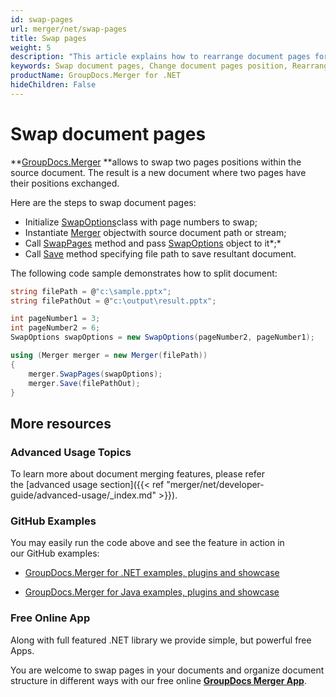 ```yaml
---
id: swap-pages
url: merger/net/swap-pages
title: Swap pages
weight: 5
description: "This article explains how to rearrange document pages for PDF, Word, Excel, PowerPoint and many other file types using GroupDocs.Merger for .NET."
keywords: Swap document pages, Change document pages position, Rearrange document pages, Swap PDF pages, Swap Word document pages, Swap Excel worksheets, Rearrange PDF pages
productName: GroupDocs.Merger for .NET
hideChildren: False
---
```

# Swap document pages

**[GroupDocs.Merger](https://products.groupdocs.com/merger/net) **allows to swap two pages positions within the source document. The result is a new document where two pages have their positions exchanged.

Here are the steps to swap document pages:

*   Initialize [SwapOptions](https://apireference.groupdocs.com/net/merger/groupdocs.merger.domain.options/swapoptions)class with page numbers to swap;
*   Instantiate [Merger](https://apireference.groupdocs.com/net/merger/groupdocs.merger/merger) objectwith source document path or stream;
*   Call [SwapPages](https://apireference.groupdocs.com/net/merger/groupdocs.merger/merger/methods/swappages) method and pass [SwapOptions](https://apireference.groupdocs.com/net/merger/groupdocs.merger.domain.options/swapoptions) object to it*;*
*   Call [Save](https://apireference.groupdocs.com/net/merger/groupdocs.merger.merger/save/methods/1) method specifying file path to save resultant document.

The following code sample demonstrates how to split document:

```csharp
string filePath = @"c:\sample.pptx";
string filePathOut = @"c:\output\result.pptx";

int pageNumber1 = 3;
int pageNumber2 = 6;
SwapOptions swapOptions = new SwapOptions(pageNumber2, pageNumber1);

using (Merger merger = new Merger(filePath))
{
    merger.SwapPages(swapOptions);
    merger.Save(filePathOut);
}
```

## More resources

### Advanced Usage Topics 

To learn more about document merging features, please refer the [advanced usage section]({{< ref "merger/net/developer-guide/advanced-usage/_index.md" >}}).

### GitHub Examples 

You may easily run the code above and see the feature in action in our GitHub examples:

*   [GroupDocs.Merger for .NET examples, plugins and showcase](https://github.com/groupdocs-merger/GroupDocs.Merger-for-.NET)
    
*   [GroupDocs.Merger for Java examples, plugins and showcase](https://github.com/groupdocs-merger/GroupDocs.Merger-for-Java)
    

### Free Online App 

Along with full featured .NET library we provide simple, but powerful free Apps.

You are welcome to swap pages in your documents and organize document structure in different ways with our free online **[GroupDocs Merger App](https://products.groupdocs.app/merger)**.
